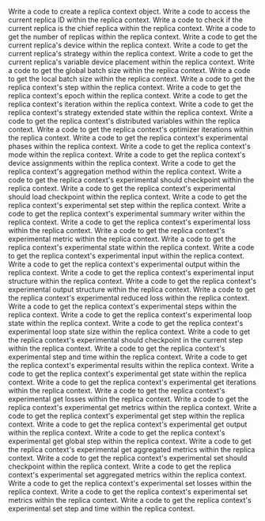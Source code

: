 Write a code to create a replica context object.
Write a code to access the current replica ID within the replica context.
Write a code to check if the current replica is the chief replica within the replica context.
Write a code to get the number of replicas within the replica context.
Write a code to get the current replica's device within the replica context.
Write a code to get the current replica's strategy within the replica context.
Write a code to get the current replica's variable device placement within the replica context.
Write a code to get the global batch size within the replica context.
Write a code to get the local batch size within the replica context.
Write a code to get the replica context's step within the replica context.
Write a code to get the replica context's epoch within the replica context.
Write a code to get the replica context's iteration within the replica context.
Write a code to get the replica context's strategy extended state within the replica context.
Write a code to get the replica context's distributed variables within the replica context.
Write a code to get the replica context's optimizer iterations within the replica context.
Write a code to get the replica context's experimental phases within the replica context.
Write a code to get the replica context's mode within the replica context.
Write a code to get the replica context's device assignments within the replica context.
Write a code to get the replica context's aggregation method within the replica context.
Write a code to get the replica context's experimental should checkpoint within the replica context.
Write a code to get the replica context's experimental should load checkpoint within the replica context.
Write a code to get the replica context's experimental set step within the replica context.
Write a code to get the replica context's experimental summary writer within the replica context.
Write a code to get the replica context's experimental loss within the replica context.
Write a code to get the replica context's experimental metric within the replica context.
Write a code to get the replica context's experimental state within the replica context.
Write a code to get the replica context's experimental input within the replica context.
Write a code to get the replica context's experimental output within the replica context.
Write a code to get the replica context's experimental input structure within the replica context.
Write a code to get the replica context's experimental output structure within the replica context.
Write a code to get the replica context's experimental reduced loss within the replica context.
Write a code to get the replica context's experimental steps within the replica context.
Write a code to get the replica context's experimental loop state within the replica context.
Write a code to get the replica context's experimental loop state size within the replica context.
Write a code to get the replica context's experimental should checkpoint in the current step within the replica context.
Write a code to get the replica context's experimental step and time within the replica context.
Write a code to get the replica context's experimental results within the replica context.
Write a code to get the replica context's experimental get state within the replica context.
Write a code to get the replica context's experimental get iterations within the replica context.
Write a code to get the replica context's experimental get losses within the replica context.
Write a code to get the replica context's experimental get metrics within the replica context.
Write a code to get the replica context's experimental get step within the replica context.
Write a code to get the replica context's experimental get output within the replica context.
Write a code to get the replica context's experimental get global step within the replica context.
Write a code to get the replica context's experimental get aggregated metrics within the replica context.
Write a code to get the replica context's experimental set should checkpoint within the replica context.
Write a code to get the replica context's experimental set aggregated metrics within the replica context.
Write a code to get the replica context's experimental set losses within the replica context.
Write a code to get the replica context's experimental set metrics within the replica context.
Write a code to get the replica context's experimental set step and time within the replica context.